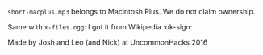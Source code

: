 `short-macplus.mp3` belongs to Macintosh Plus. We do not claim ownership.

Same with `x-files.ogg`: I got it from Wikipedia :ok-sign:

Made by Josh and Leo (and Nick) at UncommonHacks 2016
